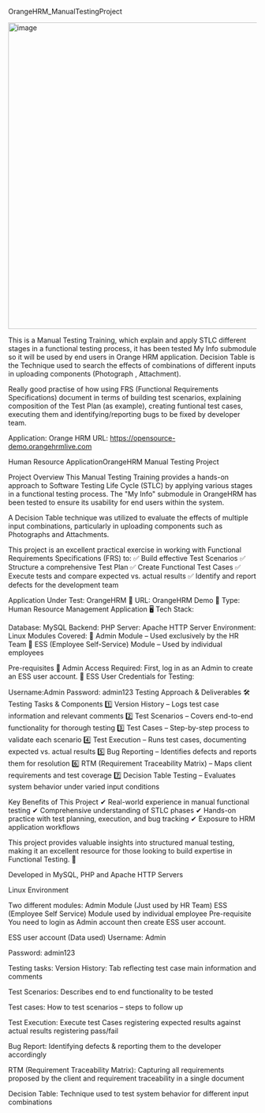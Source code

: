 OrangeHRM_ManualTestingProject


<img width="620" alt="image" src="https://github.com/user-attachments/assets/88915af0-256a-4513-91ad-813eda28be3e" />

This is a Manual Testing Training, which explain and apply STLC different stages in a functional testing process, it has been tested My Info submodule so it will be used by end users in Orange HRM application. Decision Table is the Technique used to search the effects of combinations of different inputs in uploading components (Photograph , Attachment).

Really good practise of how using FRS (Functional Requirements Specifications) document in terms of building test scenarios, explaining composition of the Test Plan (as example), creating funtional test cases, executing them and identifying/reporting bugs to be fixed by developer team.

Application: Orange HRM
URL: https://opensource-demo.orangehrmlive.com

Human Resource ApplicationOrangeHRM Manual Testing Project


Project Overview
This Manual Testing Training provides a hands-on approach to Software Testing Life Cycle (STLC) by applying various stages in a functional testing process. The "My Info" submodule in OrangeHRM has been tested to ensure its usability for end users within the system.

A Decision Table technique was utilized to evaluate the effects of multiple input combinations, particularly in uploading components such as Photographs and Attachments.

This project is an excellent practical exercise in working with Functional Requirements Specifications (FRS) to:
✅ Build effective Test Scenarios
✅ Structure a comprehensive Test Plan
✅ Create Functional Test Cases
✅ Execute tests and compare expected vs. actual results
✅ Identify and report defects for the development team

Application Under Test: OrangeHRM
🔗 URL: OrangeHRM Demo
💼 Type: Human Resource Management Application
🖥️ Tech Stack:

Database: MySQL
Backend: PHP
Server: Apache HTTP Server
Environment: Linux
Modules Covered:
🔹 Admin Module – Used exclusively by the HR Team
🔹 ESS (Employee Self-Service) Module – Used by individual employees

Pre-requisites
🔹 Admin Access Required: First, log in as an Admin to create an ESS user account.
🔹 ESS User Credentials for Testing:

Username:Admin
Password: admin123
Testing Approach & Deliverables
🛠️ Testing Tasks & Components
1️⃣ Version History – Logs test case information and relevant comments
2️⃣ Test Scenarios – Covers end-to-end functionality for thorough testing
3️⃣ Test Cases – Step-by-step process to validate each scenario
4️⃣ Test Execution – Runs test cases, documenting expected vs. actual results
5️⃣ Bug Reporting – Identifies defects and reports them for resolution
6️⃣ RTM (Requirement Traceability Matrix) – Maps client requirements and test coverage
7️⃣ Decision Table Testing – Evaluates system behavior under varied input conditions

Key Benefits of This Project
✔ Real-world experience in manual functional testing
✔ Comprehensive understanding of STLC phases
✔ Hands-on practice with test planning, execution, and bug tracking
✔ Exposure to HRM application workflows

This project provides valuable insights into structured manual testing, making it an excellent resource for those looking to build expertise in Functional Testing. 🚀

Developed in MySQL, PHP and Apache HTTP Servers

Linux Environment

Two different modules:
Admin Module (Just used by HR Team)
ESS (Employee Self Service) Module used by individual employee
Pre-requisite
You need to login as Admin account then create ESS user account.

ESS user account (Data used)
Username: Admin

Password: admin123

Testing tasks:
Version History: Tab reflecting test case main information and comments

Test Scenarios: Describes end to end functionality to be tested

Test cases: How to test scenarios – steps to follow up

Test Execution: Execute test Cases registering expected results against actual results registering pass/fail

Bug Report: Identifying defects & reporting them to the developer accordingly

RTM (Requirement Traceability Matrix): Capturing all requirements proposed by the client and requirement traceability in a single document

Decision Table: Technique used to test system behavior for different input combinations
